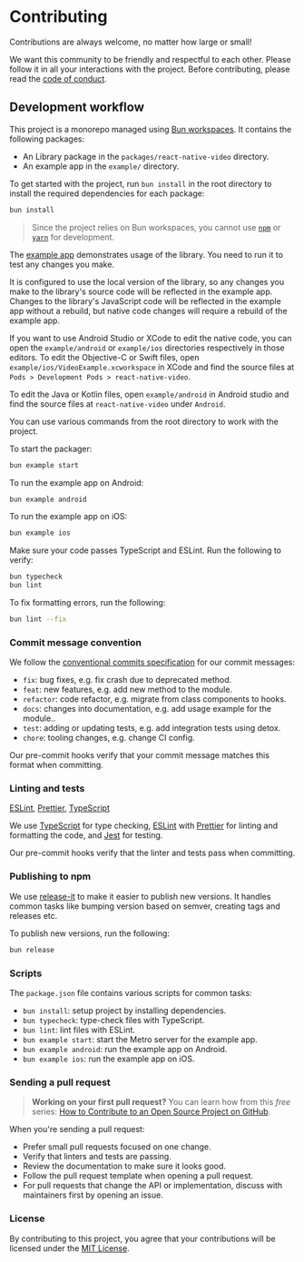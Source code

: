 # Contributing

Contributions are always welcome, no matter how large or small!

We want this community to be friendly and respectful to each other. Please follow it in all your interactions with the project. Before contributing, please read the [code of conduct](./CODE_OF_CONDUCT.md).

## Development workflow

This project is a monorepo managed using [Bun workspaces](https://bun.sh/docs/install/workspaces). It contains the following packages:

- An Library package in the `packages/react-native-video` directory.
- An example app in the `example/` directory.

To get started with the project, run `bun install` in the root directory to install the required dependencies for each package:

```sh
bun install
```

> Since the project relies on Bun workspaces, you cannot use [`npm`](https://github.com/npm/cli) or [`yarn`](https://yarnpkg.com/) for development.

The [example app](/example/) demonstrates usage of the library. You need to run it to test any changes you make.

It is configured to use the local version of the library, so any changes you make to the library's source code will be reflected in the example app. Changes to the library's JavaScript code will be reflected in the example app without a rebuild, but native code changes will require a rebuild of the example app.

If you want to use Android Studio or XCode to edit the native code, you can open the `example/android` or `example/ios` directories respectively in those editors. To edit the Objective-C or Swift files, open `example/ios/VideoExample.xcworkspace` in XCode and find the source files at `Pods > Development Pods > react-native-video`.

To edit the Java or Kotlin files, open `example/android` in Android studio and find the source files at `react-native-video` under `Android`.

You can use various commands from the root directory to work with the project.

To start the packager:

```sh
bun example start
```

To run the example app on Android:

```sh
bun example android
```

To run the example app on iOS:

```sh
bun example ios
```

Make sure your code passes TypeScript and ESLint. Run the following to verify:

```sh
bun typecheck
bun lint
```

To fix formatting errors, run the following:

```sh
bun lint --fix
```

### Commit message convention

We follow the [conventional commits specification](https://www.conventionalcommits.org/en) for our commit messages:

- `fix`: bug fixes, e.g. fix crash due to deprecated method.
- `feat`: new features, e.g. add new method to the module.
- `refactor`: code refactor, e.g. migrate from class components to hooks.
- `docs`: changes into documentation, e.g. add usage example for the module..
- `test`: adding or updating tests, e.g. add integration tests using detox.
- `chore`: tooling changes, e.g. change CI config.

Our pre-commit hooks verify that your commit message matches this format when committing.

### Linting and tests

[ESLint](https://eslint.org/), [Prettier](https://prettier.io/), [TypeScript](https://www.typescriptlang.org/)

We use [TypeScript](https://www.typescriptlang.org/) for type checking, [ESLint](https://eslint.org/) with [Prettier](https://prettier.io/) for linting and formatting the code, and [Jest](https://jestjs.io/) for testing.

Our pre-commit hooks verify that the linter and tests pass when committing.

### Publishing to npm

We use [release-it](https://github.com/release-it/release-it) to make it easier to publish new versions. It handles common tasks like bumping version based on semver, creating tags and releases etc.

To publish new versions, run the following:

```sh
bun release
```

### Scripts

The `package.json` file contains various scripts for common tasks:

- `bun install`: setup project by installing dependencies.
- `bun typecheck`: type-check files with TypeScript.
- `bun lint`: lint files with ESLint.
- `bun example start`: start the Metro server for the example app.
- `bun example android`: run the example app on Android.
- `bun example ios`: run the example app on iOS.

### Sending a pull request

> **Working on your first pull request?** You can learn how from this _free_ series: [How to Contribute to an Open Source Project on GitHub](https://app.egghead.io/playlists/how-to-contribute-to-an-open-source-project-on-github).

When you're sending a pull request:

- Prefer small pull requests focused on one change.
- Verify that linters and tests are passing.
- Review the documentation to make sure it looks good.
- Follow the pull request template when opening a pull request.
- For pull requests that change the API or implementation, discuss with maintainers first by opening an issue.

### License

By contributing to this project, you agree that your contributions will be licensed under the [MIT License](LICENSE).
